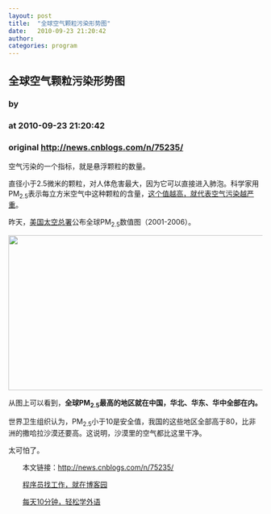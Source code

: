 ```yaml
---
layout: post
title:  "全球空气颗粒污染形势图"
date:   2010-09-23 21:20:42
author: 
categories: program
---
```


## 全球空气颗粒污染形势图
### by 
### at 2010-09-23 21:20:42
### original <http://news.cnblogs.com/n/75235/>

<div>
<p>空气污染的一个指标，就是悬浮颗粒的数量。</p>
<p>直径小于2.5微米的颗粒，对人体危害最大，因为它可以直接进入肺泡。科学家用PM<sub>2.5</sub>表示每立方米空气中这种颗粒的含量，<a href="http://www.google.com/search?hl=en&amp;q=%E7%A9%BA%E6%B0%94%E6%B1%A1%E6%9F%93+pm2.5&amp;aq=f&amp;aqi=&amp;aql=&amp;oq=&amp;gs_rfai=">这个值越高，就代表空气污染越严重</a>。</p>
<p>昨天，<a href="http://www.nasa.gov/topics/earth/features/health-sapping.html">美国太空总署</a>公布全球PM<sub>2.5</sub>数值图（2001-2006）。</p>
</div>
<p style="text-align:center"><img src="http://pic003.cnblogs.com/2010/66372/201009/2010092321203294.jpg" alt="" width="612" height="307"></p>
<p>从图上可以看到，<strong>全球PM<sub>2.5</sub>最高的地区就在中国，华北、华东、华中全部在内。</strong></p>
<p>世界卫生组织认为，PM<sub>2.5</sub>小于10是安全值，我国的这些地区全部高于80，比非洲的撒哈拉沙漠还要高。这说明，沙漠里的空气都比这里干净。</p>
<p>太可怕了。</p><p>　　本文链接：<a href="http://news.cnblogs.com/n/75235/">http://news.cnblogs.com/n/75235/</a></p><p>　　<a href="http://job.cnblogs.com">程序员找工作，就在博客园</a></p><p>　　<a href="http://a4.yeshj.com/rd/34138/">每天10分钟，轻松学外语</a></p><img src="http://news.cnblogs.com/news/rssclick.aspx?id=75235" width="1" height="1" alt="">